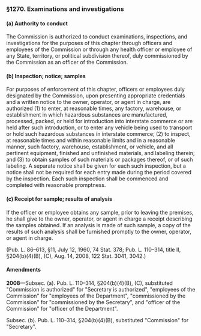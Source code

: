 ### §1270. Examinations and investigations ###

#### (a) Authority to conduct ####

The Commission is authorized to conduct examinations, inspections, and investigations for the purposes of this chapter through officers and employees of the Commission or through any health officer or employee of any State, territory, or political subdivision thereof, duly commissioned by the Commission as an officer of the Commission.

#### (b) Inspection; notice; samples ####

For purposes of enforcement of this chapter, officers or employees duly designated by the Commission, upon presenting appropriate credentials and a written notice to the owner, operator, or agent in charge, are authorized (1) to enter, at reasonable times, any factory, warehouse, or establishment in which hazardous substances are manufactured, processed, packed, or held for introduction into interstate commerce or are held after such introduction, or to enter any vehicle being used to transport or hold such hazardous substances in interstate commerce; (2) to inspect, at reasonable times and within reasonable limits and in a reasonable manner, such factory, warehouse, establishment, or vehicle, and all pertinent equipment, finished and unfinished materials, and labeling therein; and (3) to obtain samples of such materials or packages thereof, or of such labeling. A separate notice shall be given for each such inspection, but a notice shall not be required for each entry made during the period covered by the inspection. Each such inspection shall be commenced and completed with reasonable promptness.

#### (c) Receipt for sample; results of analysis ####

If the officer or employee obtains any sample, prior to leaving the premises, he shall give to the owner, operator, or agent in charge a receipt describing the samples obtained. If an analysis is made of such sample, a copy of the results of such analysis shall be furnished promptly to the owner, operator, or agent in charge.

(Pub. L. 86–613, §11, July 12, 1960, 74 Stat. 378; Pub. L. 110–314, title II, §204(b)(4)(B), (C), Aug. 14, 2008, 122 Stat. 3041, 3042.)

#### Amendments ####

**2008**—Subsec. (a). Pub. L. 110–314, §204(b)(4)(B), (C), substituted "Commission is authorized" for "Secretary is authorized", "employees of the Commission" for "employees of the Department", "commissioned by the Commission" for "commissioned by the Secretary", and "officer of the Commission" for "officer of the Department".

Subsec. (b). Pub. L. 110–314, §204(b)(4)(B), substituted "Commission" for "Secretary".